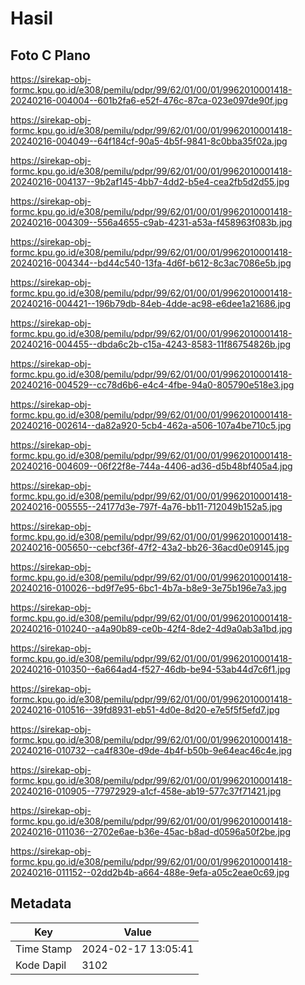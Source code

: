 # Hasil

## Foto C Plano

https://sirekap-obj-formc.kpu.go.id/e308/pemilu/pdpr/99/62/01/00/01/9962010001418-20240216-004004--601b2fa6-e52f-476c-87ca-023e097de90f.jpg

https://sirekap-obj-formc.kpu.go.id/e308/pemilu/pdpr/99/62/01/00/01/9962010001418-20240216-004049--64f184cf-90a5-4b5f-9841-8c0bba35f02a.jpg

https://sirekap-obj-formc.kpu.go.id/e308/pemilu/pdpr/99/62/01/00/01/9962010001418-20240216-004137--9b2af145-4bb7-4dd2-b5e4-cea2fb5d2d55.jpg

https://sirekap-obj-formc.kpu.go.id/e308/pemilu/pdpr/99/62/01/00/01/9962010001418-20240216-004309--556a4655-c9ab-4231-a53a-f458963f083b.jpg

https://sirekap-obj-formc.kpu.go.id/e308/pemilu/pdpr/99/62/01/00/01/9962010001418-20240216-004344--bd44c540-13fa-4d6f-b612-8c3ac7086e5b.jpg

https://sirekap-obj-formc.kpu.go.id/e308/pemilu/pdpr/99/62/01/00/01/9962010001418-20240216-004421--196b79db-84eb-4dde-ac98-e6dee1a21686.jpg

https://sirekap-obj-formc.kpu.go.id/e308/pemilu/pdpr/99/62/01/00/01/9962010001418-20240216-004455--dbda6c2b-c15a-4243-8583-11f86754826b.jpg

https://sirekap-obj-formc.kpu.go.id/e308/pemilu/pdpr/99/62/01/00/01/9962010001418-20240216-004529--cc78d6b6-e4c4-4fbe-94a0-805790e518e3.jpg

https://sirekap-obj-formc.kpu.go.id/e308/pemilu/pdpr/99/62/01/00/01/9962010001418-20240216-002614--da82a920-5cb4-462a-a506-107a4be710c5.jpg

https://sirekap-obj-formc.kpu.go.id/e308/pemilu/pdpr/99/62/01/00/01/9962010001418-20240216-004609--06f22f8e-744a-4406-ad36-d5b48bf405a4.jpg

https://sirekap-obj-formc.kpu.go.id/e308/pemilu/pdpr/99/62/01/00/01/9962010001418-20240216-005555--24177d3e-797f-4a76-bb11-712049b152a5.jpg

https://sirekap-obj-formc.kpu.go.id/e308/pemilu/pdpr/99/62/01/00/01/9962010001418-20240216-005650--cebcf36f-47f2-43a2-bb26-36acd0e09145.jpg

https://sirekap-obj-formc.kpu.go.id/e308/pemilu/pdpr/99/62/01/00/01/9962010001418-20240216-010026--bd9f7e95-6bc1-4b7a-b8e9-3e75b196e7a3.jpg

https://sirekap-obj-formc.kpu.go.id/e308/pemilu/pdpr/99/62/01/00/01/9962010001418-20240216-010240--a4a90b89-ce0b-42f4-8de2-4d9a0ab3a1bd.jpg

https://sirekap-obj-formc.kpu.go.id/e308/pemilu/pdpr/99/62/01/00/01/9962010001418-20240216-010350--6a664ad4-f527-46db-be94-53ab44d7c6f1.jpg

https://sirekap-obj-formc.kpu.go.id/e308/pemilu/pdpr/99/62/01/00/01/9962010001418-20240216-010516--39fd8931-eb51-4d0e-8d20-e7e5f5f5efd7.jpg

https://sirekap-obj-formc.kpu.go.id/e308/pemilu/pdpr/99/62/01/00/01/9962010001418-20240216-010732--ca4f830e-d9de-4b4f-b50b-9e64eac46c4e.jpg

https://sirekap-obj-formc.kpu.go.id/e308/pemilu/pdpr/99/62/01/00/01/9962010001418-20240216-010905--77972929-a1cf-458e-ab19-577c37f71421.jpg

https://sirekap-obj-formc.kpu.go.id/e308/pemilu/pdpr/99/62/01/00/01/9962010001418-20240216-011036--2702e6ae-b36e-45ac-b8ad-d0596a50f2be.jpg

https://sirekap-obj-formc.kpu.go.id/e308/pemilu/pdpr/99/62/01/00/01/9962010001418-20240216-011152--02dd2b4b-a664-488e-9efa-a05c2eae0c69.jpg


## Metadata

| Key        | Value               |
| ---------- | ------------------- |
| Time Stamp | 2024-02-17 13:05:41 |
| Kode Dapil | 3102                |



